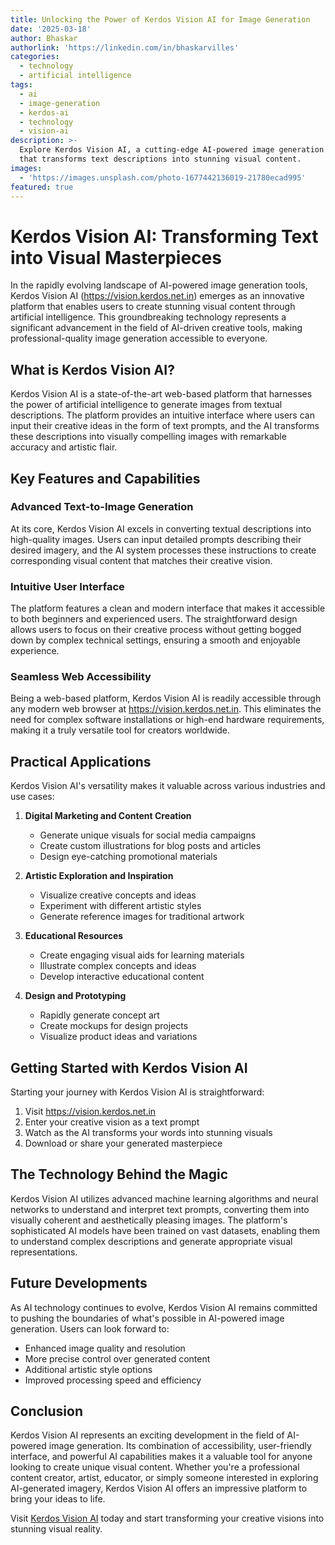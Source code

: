 ```yaml
---
title: Unlocking the Power of Kerdos Vision AI for Image Generation
date: '2025-03-18'
author: Bhaskar
authorlink: 'https://linkedin.com/in/bhaskarvilles'
categories:
  - technology
  - artificial intelligence
tags:
  - ai
  - image-generation
  - kerdos-ai
  - technology
  - vision-ai
description: >-
  Explore Kerdos Vision AI, a cutting-edge AI-powered image generation platform
  that transforms text descriptions into stunning visual content.
images:
  - 'https://images.unsplash.com/photo-1677442136019-21780ecad995'
featured: true
---
```


# Kerdos Vision AI: Transforming Text into Visual Masterpieces

In the rapidly evolving landscape of AI-powered image generation tools, Kerdos Vision AI (https://vision.kerdos.net.in) emerges as an innovative platform that enables users to create stunning visual content through artificial intelligence. This groundbreaking technology represents a significant advancement in the field of AI-driven creative tools, making professional-quality image generation accessible to everyone.

## What is Kerdos Vision AI?

Kerdos Vision AI is a state-of-the-art web-based platform that harnesses the power of artificial intelligence to generate images from textual descriptions. The platform provides an intuitive interface where users can input their creative ideas in the form of text prompts, and the AI transforms these descriptions into visually compelling images with remarkable accuracy and artistic flair.

## Key Features and Capabilities

### Advanced Text-to-Image Generation
At its core, Kerdos Vision AI excels in converting textual descriptions into high-quality images. Users can input detailed prompts describing their desired imagery, and the AI system processes these instructions to create corresponding visual content that matches their creative vision.

### Intuitive User Interface
The platform features a clean and modern interface that makes it accessible to both beginners and experienced users. The straightforward design allows users to focus on their creative process without getting bogged down by complex technical settings, ensuring a smooth and enjoyable experience.

### Seamless Web Accessibility
Being a web-based platform, Kerdos Vision AI is readily accessible through any modern web browser at https://vision.kerdos.net.in. This eliminates the need for complex software installations or high-end hardware requirements, making it a truly versatile tool for creators worldwide.

## Practical Applications

Kerdos Vision AI's versatility makes it valuable across various industries and use cases:

1. **Digital Marketing and Content Creation**
   - Generate unique visuals for social media campaigns
   - Create custom illustrations for blog posts and articles
   - Design eye-catching promotional materials

2. **Artistic Exploration and Inspiration**
   - Visualize creative concepts and ideas
   - Experiment with different artistic styles
   - Generate reference images for traditional artwork

3. **Educational Resources**
   - Create engaging visual aids for learning materials
   - Illustrate complex concepts and ideas
   - Develop interactive educational content

4. **Design and Prototyping**
   - Rapidly generate concept art
   - Create mockups for design projects
   - Visualize product ideas and variations

## Getting Started with Kerdos Vision AI

Starting your journey with Kerdos Vision AI is straightforward:

1. Visit https://vision.kerdos.net.in
2. Enter your creative vision as a text prompt
3. Watch as the AI transforms your words into stunning visuals
4. Download or share your generated masterpiece

## The Technology Behind the Magic

Kerdos Vision AI utilizes advanced machine learning algorithms and neural networks to understand and interpret text prompts, converting them into visually coherent and aesthetically pleasing images. The platform's sophisticated AI models have been trained on vast datasets, enabling them to understand complex descriptions and generate appropriate visual representations.

## Future Developments

As AI technology continues to evolve, Kerdos Vision AI remains committed to pushing the boundaries of what's possible in AI-powered image generation. Users can look forward to:

- Enhanced image quality and resolution
- More precise control over generated content
- Additional artistic style options
- Improved processing speed and efficiency

## Conclusion

Kerdos Vision AI represents an exciting development in the field of AI-powered image generation. Its combination of accessibility, user-friendly interface, and powerful AI capabilities makes it a valuable tool for anyone looking to create unique visual content. Whether you're a professional content creator, artist, educator, or simply someone interested in exploring AI-generated imagery, Kerdos Vision AI offers an impressive platform to bring your ideas to life.

Visit [Kerdos Vision AI](https://vision.kerdos.net.in) today and start transforming your creative visions into stunning visual reality. 
